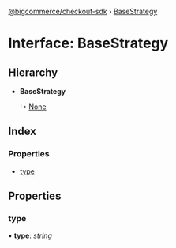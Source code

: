 [@bigcommerce/checkout-sdk](../README.md) › [BaseStrategy](basestrategy.md)

# Interface: BaseStrategy

## Hierarchy

* **BaseStrategy**

  ↳ [None](none.md)

## Index

### Properties

* [type](basestrategy.md#type)

## Properties

###  type

• **type**: *string*
